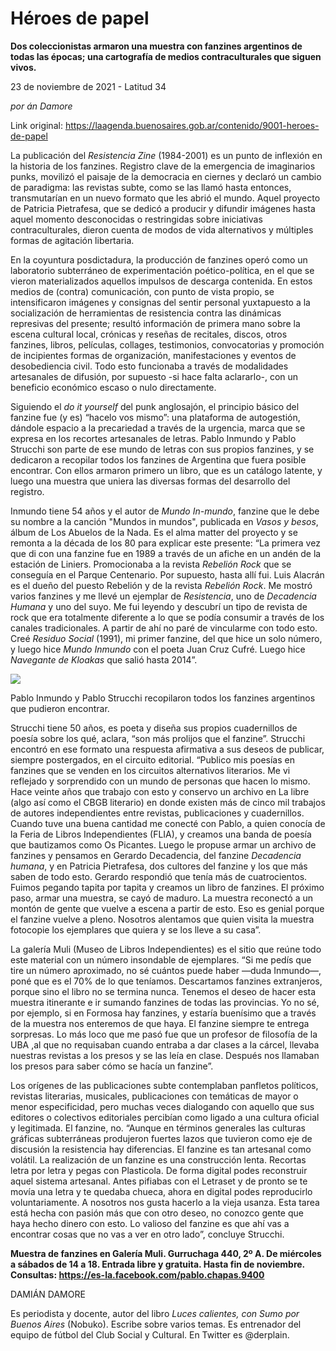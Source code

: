 # Héroes de papel

**Dos coleccionistas armaron una muestra con fanzines argentinos de todas las épocas; una cartografía de medios contraculturales que siguen vivos.**

23 de noviembre de 2021 - Latitud 34

_por án Damore_

Link original: https://laagenda.buenosaires.gob.ar/contenido/9001-heroes-de-papel



La publicación del *Resistencia Zine* (1984-2001) es un punto de inflexión en la historia de los fanzines. Registro clave de la emergencia de imaginarios punks, movilizó el paisaje de la democracia en ciernes y declaró un cambio de paradigma: las revistas subte, como se las llamó hasta entonces, transmutarían en un nuevo formato que les abrió el mundo. Aquel proyecto de Patricia Pietrafesa, que se dedicó a producir y difundir imágenes hasta aquel momento desconocidas o restringidas sobre iniciativas contraculturales, dieron cuenta de modos de vida alternativos y múltiples formas de agitación libertaria.




En la coyuntura posdictadura, la producción de fanzines operó como un laboratorio subterráneo de experimentación poético-política, en el que se vieron materializados aquellos impulsos de descarga contenida. En estos medios de (contra) comunicación, con punto de vista propio, se intensificaron imágenes y consignas del sentir personal yuxtapuesto a la socialización de herramientas de resistencia contra las dinámicas represivas del presente; resultó información de primera mano sobre la escena cultural local, crónicas y reseñas de recitales, discos, otros fanzines, libros, películas, collages, testimonios, convocatorias y promoción de incipientes formas de organización, manifestaciones y eventos de desobediencia civil. Todo esto funcionaba a través de modalidades artesanales de difusión, por supuesto -si hace falta aclararlo-, con un beneficio económico escaso o nulo directamente.




Siguiendo el *do it yourself* del punk anglosajón, el principio básico del fanzine fue (y es) “hacelo vos mismo”: una plataforma de autogestión, dándole espacio a la precariedad a través de la urgencia, marca que se expresa en los recortes artesanales de letras. Pablo Inmundo y Pablo Strucchi son parte de ese mundo de letras con sus propios fanzines, y se dedicaron a recopilar todos los fanzines de Argentina que fuera posible encontrar. Con ellos armaron primero un libro, que es un catálogo latente, y luego una muestra que uniera las diversas formas del desarrollo del registro.




Inmundo tiene 54 años y el autor de *Mundo In-mundo*, fanzine que le debe su nombre a la canción "Mundos in mundos", publicada en *Vasos y besos*, álbum de Los Abuelos de la Nada. Es el alma matter del proyecto y se remonta a la década de los 80 para explicar este presente: “La primera vez que di con una fanzine fue en 1989 a través de un afiche en un andén de la estación de Liniers. Promocionaba a la revista *Rebelión Rock* que se conseguía en el Parque Centenario. Por supuesto, hasta allí fui. Luis Alacrán es el dueño del puesto Rebelión y de la revista *Rebelión Rock*. Me mostró varios fanzines y me llevé un ejemplar de *Resistencia*, uno de *Decadencia Humana* y uno del suyo. Me fui leyendo y descubrí un tipo de revista de rock que era totalmente diferente a lo que se podía consumir a través de los canales tradicionales. A partir de ahí no paré de vincularme con todo esto. Creé *Residuo Social* (1991), mi primer fanzine, del que hice un solo número, y luego hice *Mundo Inmundo* con el poeta Juan Cruz Cufré. Luego hice *Navegante de Kloakas* que salió hasta 2014”.




![](https://cdn.feater.me/files/images/116611/6300acad-1356-4d07-9251-65f4b8de28db.png)




Pablo Inmundo y Pablo Strucchi recopilaron todos los fanzines argentinos que pudieron encontrar.




Strucchi tiene 50 años, es poeta y diseña sus propios cuadernillos de poesía sobre los qué, aclara, “son más prolijos que el fanzine”. Strucchi encontró en ese formato una respuesta afirmativa a sus deseos de publicar, siempre postergados, en el circuito editorial. “Publico mis poesías en fanzines que se venden en los circuitos alternativos literarios. Me vi reflejado y sorprendido con un mundo de personas que hacen lo mismo. Hace veinte años que trabajo con esto y conservo un archivo en La libre (algo así como el CBGB literario) en donde existen más de cinco mil trabajos de autores independientes entre revistas, publicaciones y cuadernillos. Cuando tuve una buena cantidad me conecté con Pablo, a quien conocía de la Feria de Libros Independientes (FLIA), y creamos una banda de poesía que bautizamos como Os Picantes. Luego le propuse armar un archivo de fanzines y pensamos en Gerardo Decadencia, del fanzine *Decadencia humana*, y en Patricia Pietrafesa, dos cultores del fanzine y los que más saben de todo esto. Gerardo respondió que tenía más de cuatrocientos. Fuimos pegando tapita por tapita y creamos un libro de fanzines. El próximo paso, armar una muestra, se cayó de maduro. La muestra reconectó a un montón de gente que vuelve a escena a partir de esto. Eso es genial porque el fanzine vuelve a pleno. Nosotros alentamos que quien visita la muestra fotocopie los ejemplares que quiera y se los lleve a su casa”.




La galería Muli (Museo de Libros Independientes) es el sitio que reúne todo este material con un número insondable de ejemplares. “Si me pedís que tire un número aproximado, no sé cuántos puede haber —duda Inmundo—, poné que es el 70% de lo que teníamos. Descartamos fanzines extranjeros, porque sino el libro no se termina nunca. Tenemos el deseo de hacer esta muestra itinerante e ir sumando fanzines de todas las provincias. Yo no sé, por ejemplo, si en Formosa hay fanzines, y estaría buenísimo que a través de la muestra nos enteremos de que haya. El fanzine siempre te entrega sorpresas. Lo más loco que me pasó fue que un profesor de filosofía de la UBA ,al que no requisaban cuando entraba a dar clases a la cárcel, llevaba nuestras revistas a los presos y se las leía en clase. Después nos llamaban los presos para saber cómo se hacía un fanzine”.




Los orígenes de las publicaciones subte contemplaban panfletos políticos, revistas literarias, musicales, publicaciones con temáticas de mayor o menor especificidad, pero muchas veces dialogando con aquello que sus editores o colectivos editoriales percibían como ligado a una cultura oficial y legitimada. El fanzine, no. “Aunque en términos generales las culturas gráficas subterráneas produjeron fuertes lazos que tuvieron como eje de discusión la resistencia hay diferencias. El fanzine es tan artesanal como volátil. La realización de un fanzine es una construcción lenta. Recortas letra por letra y pegas con Plasticola. De forma digital podes reconstruir aquel sistema artesanal. Antes pifiabas con el Letraset y de pronto se te movía una letra y te quedaba chueca, ahora en digital podes reproducirlo voluntariamente. A nosotros nos gusta hacerlo a la vieja usanza. Esta tarea está hecha con pasión más que con otro deseo, no conozco gente que haya hecho dinero con esto. Lo valioso del fanzine es que ahí vas a encontrar cosas que no vas a ver en otro lado”, concluye Strucchi.




**Muestra de fanzines en Galería Muli. Gurruchaga 440, 2º A. De miércoles a sábados de 14 a 18. Entrada libre y gratuita. Hasta fin de noviembre. Consultas: https://es-la.facebook.com/pablo.chapas.9400**




DAMIÁN DAMORE




Es periodista y docente, autor del libro *Luces calientes, con Sumo por Buenos Aires* (Nobuko). Escribe sobre varios temas. Es entrenador del equipo de fútbol del Club Social y Cultural. En Twitter es @derplain.



